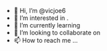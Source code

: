 - 👋 Hi, I’m @vicjoe6 
- 👀 I’m interested in .
- 🌱 I’m currently learning 
- 💞️ I’m looking to collaborate on 
- 📫 How to reach me ...

<!---
vicjoe6/vicjoe6 is a ✨ special ✨ repository because its `README.md` (this file) appears on your GitHub profile.
You can click the Preview link to take a look at your changes.
--->
